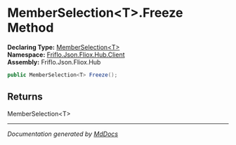 ﻿<!--  
  <auto-generated>   
    The contents of this file were generated by a tool.  
    Changes to this file may be list if the file is regenerated  
  </auto-generated>   
-->

# MemberSelection\<T\>.Freeze Method

**Declaring Type:** [MemberSelection\<T\>](../index.md)  
**Namespace:** [Friflo.Json.Fliox.Hub.Client](../../index.md)  
**Assembly:** Friflo.Json.Fliox.Hub

```csharp
public MemberSelection<T> Freeze();
```

## Returns

MemberSelection\<T\>

___

*Documentation generated by [MdDocs](https://github.com/ap0llo/mddocs)*
